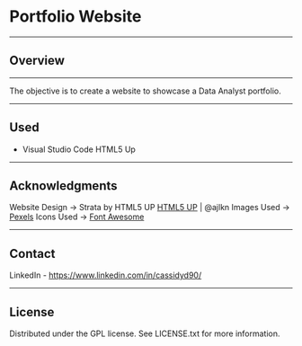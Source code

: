 # Portfolio Website
***
## Overview
***
The objective is to create a website to showcase a Data Analyst portfolio.
***
## Used
* Visual Studio Code
HTML5 Up
***
## Acknowledgments
Website Design -> Strata by HTML5 UP [HTML5 UP](html5up.net "html5up") | @ajlkn
Images Used -> [Pexels](https://www.pexels.com/ "Pexels")
Icons Used -> [Font Awesome](https://www.fontawesome.io "Font Awesome")
***
## Contact
LinkedIn - https://www.linkedin.com/in/cassidyd90/	 
***
## License
Distributed under the GPL license. See LICENSE.txt for more information.
